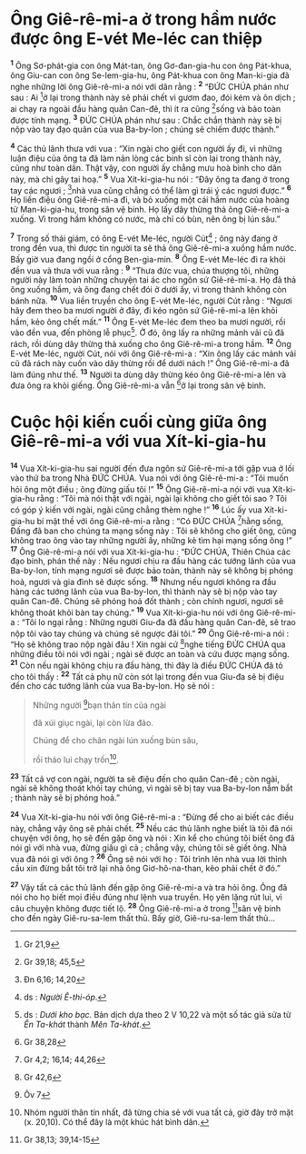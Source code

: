 # Ông Giê-rê-mi-a ở trong hầm nước được ông E-vét Me-léc can thiệp
<sup><b>1</b></sup> Ông Sơ-phát-gia con ông Mát-tan, ông Gơ-đan-gia-hu con ông Pát-khua, ông Giu-can con ông Se-lem-gia-hu, ông Pát-khua con ông Man-ki-gia đã nghe những lời ông Giê-rê-mi-a nói với dân rằng : <sup><b>2</b></sup> “ĐỨC CHÚA phán như sau : Ai [^1*]ở lại trong thành này sẽ phải chết vì gươm đao, đói kém và ôn dịch ; ai chạy ra ngoài đầu hàng quân Can-đê, thì ít ra cũng [^2*]sống và bảo toàn được tính mạng. <sup><b>3</b></sup> ĐỨC CHÚA phán như sau : Chắc chắn thành này sẽ bị nộp vào tay đạo quân của vua Ba-by-lon ; chúng sẽ chiếm được thành.”

<sup><b>4</b></sup> Các thủ lãnh thưa với vua : “Xin ngài cho giết con người ấy đi, vì những luận điệu của ông ta đã làm nản lòng các binh sĩ còn lại trong thành này, cũng như toàn dân. Thật vậy, con người ấy chẳng mưu hoà bình cho dân này, mà chỉ gây tai hoạ.” <sup><b>5</b></sup> Vua Xít-ki-gia-hu nói : “Đây ông ta đang ở trong tay các ngươi ; [^3*]nhà vua cũng chẳng có thể làm gì trái ý các ngươi được.” <sup><b>6</b></sup> Họ liền điệu ông Giê-rê-mi-a đi, và bỏ xuống một cái hầm nước của hoàng tử Man-ki-gia-hu, trong sân vệ binh. Họ lấy dây thừng thả ông Giê-rê-mi-a xuống. Vì trong hầm không có nước, mà chỉ có bùn, nên ông bị lún sâu.”

<sup><b>7</b></sup> Trong số thái giám, có ông E-vét Me-léc, người Cút[^1] ; ông này đang ở trong đền vua, thì được tin người ta sẽ thả ông Giê-rê-mi-a xuống hầm nước. Bấy giờ vua đang ngồi ở cổng Ben-gia-min. <sup><b>8</b></sup> Ông E-vét Me-léc đi ra khỏi đền vua và thưa với vua rằng : <sup><b>9</b></sup> “Thưa đức vua, chúa thượng tôi, những người này làm toàn những chuyện tai ác cho ngôn sứ Giê-rê-mi-a. Họ đã thả ông xuống hầm, và ông đang chết đói ở dưới ấy, vì trong thành không còn bánh nữa. <sup><b>10</b></sup> Vua liền truyền cho ông E-vét Me-léc, người Cút rằng : “Ngươi hãy đem theo ba mươi người ở đây, đi kéo ngôn sứ Giê-rê-mi-a lên khỏi hầm, kẻo ông chết mất.” <sup><b>11</b></sup> Ông E-vét Me-léc đem theo ba mươi người, rồi vào đền vua, đến phòng lễ phục[^2]. Ở đó, ông lấy ra những mảnh vải cũ đã rách, rồi dùng dây thừng thả xuống cho ông Giê-rê-mi-a trong hầm. <sup><b>12</b></sup> Ông E-vét Me-léc, người Cút, nói với ông Giê-rê-mi-a : “Xin ông lấy các mảnh vải cũ đã rách này cuốn vào dây thừng rồi để dưới nách !” Ông Giê-rê-mi-a đã làm đúng như thế. <sup><b>13</b></sup> Người ta dùng dây thừng kéo ông Giê-rê-mi-a lên và đưa ông ra khỏi giếng. Ông Giê-rê-mi-a vẫn [^4*]ở lại trong sân vệ binh.

# Cuộc hội kiến cuối cùng giữa ông Giê-rê-mi-a với vua Xít-ki-gia-hu
<sup><b>14</b></sup> Vua Xít-ki-gia-hu sai người đến đưa ngôn sứ Giê-rê-mi-a tới gặp vua ở lối vào thứ ba trong Nhà ĐỨC CHÚA. Vua nói với ông Giê-rê-mi-a : “Tôi muốn hỏi ông một điều ; ông đừng giấu tôi !” <sup><b>15</b></sup> Ông Giê-rê-mi-a nói với vua Xít-ki-gia-hu rằng : “Tôi mà nói thật với ngài, ngài lại không cho giết tôi sao ? Tôi có góp ý kiến với ngài, ngài cũng chẳng thèm nghe !” <sup><b>16</b></sup> Lúc ấy vua Xít-ki-gia-hu bí mật thề với ông Giê-rê-mi-a rằng : “Có ĐỨC CHÚA [^5*]hằng sống, Đấng đã ban cho chúng ta mạng sống này : Tôi sẽ không cho giết ông, cũng không trao ông vào tay những người ấy, những kẻ tìm hại mạng sống ông !” <sup><b>17</b></sup> Ông Giê-rê-mi-a nói với vua Xít-ki-gia-hu : “ĐỨC CHÚA, Thiên Chúa các đạo binh, phán thế này : Nếu ngươi chịu ra đầu hàng các tướng lãnh của vua Ba-by-lon, tính mạng ngươi sẽ được bảo toàn, thành này sẽ không bị phóng hoả, ngươi và gia đình sẽ được sống. <sup><b>18</b></sup> Nhưng nếu ngươi không ra đầu hàng các tướng lãnh của vua Ba-by-lon, thì thành này sẽ bị nộp vào tay quân Can-đê. Chúng sẽ phóng hoả đốt thành ; còn chính ngươi, ngươi sẽ không thoát khỏi bàn tay chúng.” <sup><b>19</b></sup> Vua Xít-ki-gia-hu nói với ông Giê-rê-mi-a : “Tôi lo ngại rằng : Những người Giu-đa đã đầu hàng quân Can-đê, sẽ trao nộp tôi vào tay chúng và chúng sẽ ngược đãi tôi.” <sup><b>20</b></sup> Ông Giê-rê-mi-a nói : “Họ sẽ không trao nộp ngài đâu ! Xin ngài cứ [^6*]nghe tiếng ĐỨC CHÚA qua những điều tôi nói với ngài ; ngài sẽ được an toàn và cứu được mạng sống. <sup><b>21</b></sup> Còn nếu ngài không chịu ra đầu hàng, thì đây là điều ĐỨC CHÚA đã tỏ cho tôi thấy : <sup><b>22</b></sup> Tất cả phụ nữ còn sót lại trong đền vua Giu-đa sẽ bị điệu đến cho các tướng lãnh của vua Ba-by-lon. Họ sẽ nói : 
> Những người [^7*]bạn thân tín của ngài
> 
> đã xúi giục ngài, lại còn lừa đảo.
> 
> Chúng để cho chân ngài lún xuống bùn sâu,
> 
> rồi tháo lui chạy trốn[^3].
>

<sup><b>23</b></sup> Tất cả vợ con ngài, người ta sẽ điệu đến cho quân Can-đê ; còn ngài, ngài sẽ không thoát khỏi tay chúng, vì ngài sẽ bị tay vua Ba-by-lon nắm bắt ; thành này sẽ bị phóng hoả.”

<sup><b>24</b></sup> Vua Xít-ki-gia-hu nói với ông Giê-rê-mi-a : “Đừng để cho ai biết các điều này, chẳng vậy ông sẽ phải chết. <sup><b>25</b></sup> Nếu các thủ lãnh nghe biết là tôi đã nói chuyện với ông, họ sẽ đến gặp ông và nói : Xin kể cho chúng tôi biết ông đã nói gì với nhà vua, đừng giấu gì cả ; chẳng vậy, chúng tôi sẽ giết ông. Nhà vua đã nói gì với ông ? <sup><b>26</b></sup> Ông sẽ nói với họ : Tôi trình lên nhà vua lời thỉnh cầu xin đừng bắt tôi trở lại nhà ông Giơ-hô-na-than, kẻo phải chết ở đó.”

<sup><b>27</b></sup> Vậy tất cả các thủ lãnh đến gặp ông Giê-rê-mi-a và tra hỏi ông. Ông đã nói cho họ biết mọi điều đúng như lệnh vua truyền. Họ yên lặng rút lui, vì câu chuyện không được tiết lộ. <sup><b>28</b></sup> Ông Giê-rê-mi-a ở trong [^8*]sân vệ binh cho đến ngày Giê-ru-sa-lem thất thủ. Bấy giờ, Giê-ru-sa-lem thất thủ...

[^1]: ds : <i>Người Ê-thi-óp</i>.
[^2]: ds : <i>Dưới kho bạc</i>. Bản dịch dựa theo 2 V 10,22 và một số tác giả sửa từ <i>Ên Ta-khát</i> thành <i>Mên Ta-khát</i>.
[^3]: Nhóm người thân tín nhất, đã từng chia sẻ với vua tất cả, giờ đây trở mặt (x. 20,10). Có thể đây là một khúc hát bình dân.
[^1*]: Gr 21,9
[^2*]: Gr 39,18; 45,5
[^3*]: Đn 6,16; 14,20
[^4*]: Gr 38,28
[^5*]: Gr 4,2; 16,14; 44,26
[^6*]: Gr 42,6
[^7*]: Ôv 7
[^8*]: Gr 38,13; 39,14-15
